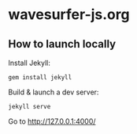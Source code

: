 # wavesurfer-js.org

## How to launch locally

Install Jekyll:

```
gem install jekyll
```

Build & launch a dev server:

```
jekyll serve
```

Go to http://127.0.0.1:4000/
